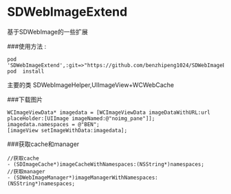 # SDWebImageExtend
基于SDWebImage的一些扩展

###使用方法 :
```objc
pod 'SDWebImageExtend',:git=>"https://github.com/benzhipeng1024/SDWebImageExtend.git"
pod  install 
```
 
 主要的类 SDWebImageHelper,UIImageView+WCWebCache
 
###下载图片
```objc
WCImageViewData* imagedata = [WCImageViewData imageDataWithURL:url placeHolder:[UIImage imageNamed:@"noimg_pane"]];
imagedata.namespaces = @"BEN";
[imageView setImageWithData:imagedata];
```

###获取cache和manager
```objc
//获取cache
- (SDImageCache*)imageCacheWithNamespaces:(NSString*)namespaces;
//获取manager
- (SDWebImageManager*)imageManagerWithNamespaces:(NSString*)namespaces;
```
